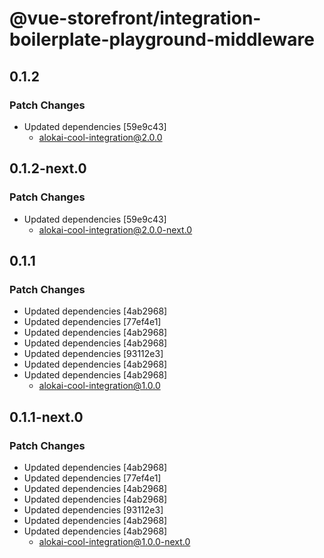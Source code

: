 # @vue-storefront/integration-boilerplate-playground-middleware

## 0.1.2

### Patch Changes

- Updated dependencies [59e9c43]
  - alokai-cool-integration@2.0.0

## 0.1.2-next.0

### Patch Changes

- Updated dependencies [59e9c43]
  - alokai-cool-integration@2.0.0-next.0

## 0.1.1

### Patch Changes

- Updated dependencies [4ab2968]
- Updated dependencies [77ef4e1]
- Updated dependencies [4ab2968]
- Updated dependencies [4ab2968]
- Updated dependencies [93112e3]
- Updated dependencies [4ab2968]
- Updated dependencies [4ab2968]
  - alokai-cool-integration@1.0.0

## 0.1.1-next.0

### Patch Changes

- Updated dependencies [4ab2968]
- Updated dependencies [77ef4e1]
- Updated dependencies [4ab2968]
- Updated dependencies [4ab2968]
- Updated dependencies [93112e3]
- Updated dependencies [4ab2968]
- Updated dependencies [4ab2968]
  - alokai-cool-integration@1.0.0-next.0
